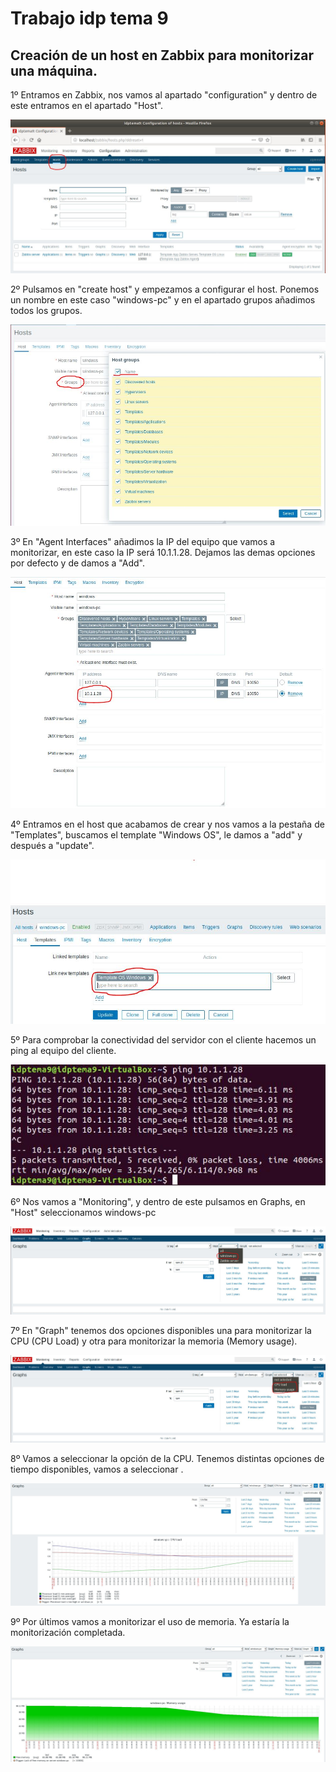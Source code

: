 # Trabajo idp tema 9

## Creación de un host en Zabbix para monitorizar una máquina.

1º Entramos en Zabbix, nos vamos al apartado "configuration" y dentro de este entramos en el apartado "Host". 

![imagen](imagenes/Monitorizarequipo1.JPG)

2º Pulsamos en "create host" y empezamos a configurar el host. Ponemos un nombre en este caso "windows-pc" y en el apartado grupos añadimos todos los grupos.

![imagen](imagenes/Monitorizarequipo2.jpg)

3º En "Agent Interfaces" añadimos la IP del equipo que vamos a monitorizar, en este caso la IP será 10.1.1.28. Dejamos las demas opciones por defecto y de damos a "Add".

![imagen](imagenes/Monitorizarequipo3.jpg)

4º Entramos en el host que acabamos de crear y nos vamos a la pestaña de "Templates", buscamos el template "Windows OS", le damos a "add" y después a "update".

![imagen](imagenes/Monitorizarequipo4.jpg)

5º Para comprobar la conectividad del servidor con el cliente hacemos un ping al equipo del cliente.

![imagen](imagenes/Monitorizarequipo5.jpg)

6º Nos vamos a "Monitoring", y dentro de este pulsamos en Graphs, en "Host" seleccionamos windows-pc

![imagen](imagenes/Monitorizarequipo6.jpg)

7º En "Graph" tenemos dos opciones disponibles una para monitorizar la CPU (CPU Load) y otra para monitorizar la memoria (Memory usage). 

![imagen](imagenes/Monitorizarequipo7.jpg)

8º Vamos a seleccionar la opción de la CPU. Tenemos distintas opciones de tiempo disponibles, vamos a seleccionar .

![imagen](imagenes/Monitorizarequipo8.jpg)

9º Por últimos vamos a monitorizar el uso de memoria. Ya estaría la monitorización completada. 

![imagen](imagenes/Monitorizarequipo9.jpg)





